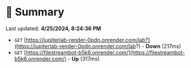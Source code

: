 # 📖 Summary
Last updated: **4/25/2024, 8:24:36 PM**

- `GET` [https://jupiterlab-render-0pdn.onrender.com/lab?](https://jupiterlab-render-0pdn.onrender.com/lab?) - **Down** (217ms)
- `GET` [https://filestreambot-b5k6.onrender.com/](https://filestreambot-b5k6.onrender.com/) - **Up** (317ms)
